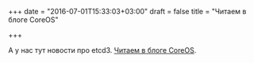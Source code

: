 +++
date = "2016-07-01T15:33:03+03:00"
draft = false
title = "Читаем в блоге CoreOS"

+++

<p>А у нас тут новости про etcd3. <a href="https://coreos.com/blog/etcd3-a-new-etcd.html">Читаем в блоге&nbsp;CoreOS</a>.</p>

